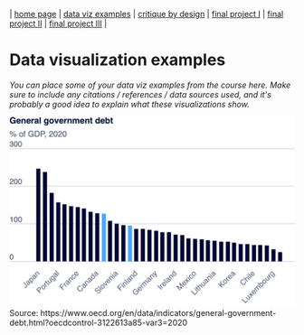 | [home page](https://cmustudent.github.io/tswd-portfolio-templates/) | [data viz examples](dataviz-examples) | [critique by design](critique-by-design) | [final project I](final-project-part-one) | [final project II](final-project-part-two) | [final project III](final-project-part-three) |

# Data visualization examples
_You can place some of your data viz examples from the course here.  Make sure to include any citations / references / data sources used, and it's probably a good idea to explain what these visualizations show._

<img src="oecd-global-govt-debt.png" width="600"/>
Source: https://www.oecd.org/en/data/indicators/general-government-debt.html?oecdcontrol-3122613a85-var3=2020
